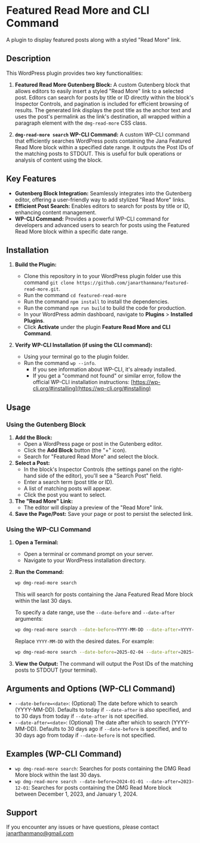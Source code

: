 # Featured Read More and CLI Command

A plugin to display featured posts along with a styled "Read More" link.

## Description

This WordPress plugin provides two key functionalities:

1.  **Featured Read More Gutenberg Block:** A custom Gutenberg block that allows editors to easily insert a styled "Read More" link to a selected post. Editors can search for posts by title or ID directly within the block's Inspector Controls, and pagination is included for efficient browsing of results. The generated link displays the post title as the anchor text and uses the post's permalink as the link's destination, all wrapped within a paragraph element with the `dmg-read-more` CSS class.

2.  **`dmg-read-more search` WP-CLI Command:** A custom WP-CLI command that efficiently searches WordPress posts containing the Jana Featured Read More block within a specified date range. It outputs the Post IDs of the matching posts to STDOUT. This is useful for bulk operations or analysis of content using the block.

## Key Features

- **Gutenberg Block Integration:** Seamlessly integrates into the Gutenberg editor, offering a user-friendly way to add stylized "Read More" links.
- **Efficient Post Search:** Enables editors to search for posts by title or ID, enhancing content management.
- **WP-CLI Command:** Provides a powerful WP-CLI command for developers and advanced users to search for posts using the Featured Read More block within a specific date range.

## Installation

1.  **Build the Plugin:**
	*   Clone this repository in to your WordPress plugin folder use this command `git clone https://github.com/janarthanmano/featured-read-more.git`.
    *   Run the command `cd featured-read-more`
    *   Run the command `npm install` to install the dependencies.
    *   Run the command `npm run build` to build the code for production.
	*   In your WordPress admin dashboard, navigate to **Plugins** > **Installed Plugins**.
	*   Click **Activate** under the plugin **Feature Read More and CLI Command**.

2.  **Verify WP-CLI Installation (if using the CLI command):**
	*   Using your terminal go to the plugin folder.
	*   Run the command `wp --info`.
		*   If you see information about WP-CLI, it's already installed.
		*   If you get a "command not found" or similar error, follow the official WP-CLI installation instructions: [https://wp-cli.org/#installing](https://wp-cli.org/#installing)

## Usage

### Using the Gutenberg Block

1.  **Add the Block:**
	*   Open a WordPress page or post in the Gutenberg editor.
	*   Click the **Add Block** button (the "+" icon).
	*   Search for "Featured Read More" and select the block.
2.  **Select a Post:**
	*   In the block's Inspector Controls (the settings panel on the right-hand side of the editor), you'll see a "Search Post" field.
	*   Enter a search term (post title or ID).
	*   A list of matching posts will appear.
	*   Click the post you want to select.
3.  **The "Read More" Link:**
	*   The editor will display a preview of the "Read More" link.
4.  **Save the Page/Post:** Save your page or post to persist the selected link.

### Using the WP-CLI Command

1.  **Open a Terminal:**
	*   Open a terminal or command prompt on your server.
	*   Navigate to your WordPress installation directory.
2.  **Run the Command:**

	```bash
	wp dmg-read-more search
	```

	This will search for posts containing the Jana Featured Read More block within the last 30 days.

	To specify a date range, use the `--date-before` and `--date-after` arguments:

	```bash
	wp dmg-read-more search --date-before=YYYY-MM-DD --date-after=YYYY-MM-DD
	```

	Replace `YYYY-MM-DD` with the desired dates. For example:

	```bash
	wp dmg-read-more search --date-before=2025-02-04 --date-after=2025-01-01
	```

3.  **View the Output:** The command will output the Post IDs of the matching posts to STDOUT (your terminal).

## Arguments and Options (WP-CLI Command)

*   `--date-before=<date>`: (Optional) The date before which to search (YYYY-MM-DD). Defaults to today if `--date-after` is also specified, and to 30 days from today if `--date-after` is not specified.
*   `--date-after=<date>`: (Optional) The date after which to search (YYYY-MM-DD). Defaults to 30 days ago if `--date-before` is specified, and to 30 days ago from today if `--date-before` is not specified.

## Examples (WP-CLI Command)

*   `wp dmg-read-more search`: Searches for posts containing the DMG Read More block within the last 30 days.
*   `wp dmg-read-more search --date-before=2024-01-01 --date-after=2023-12-01`: Searches for posts containing the DMG Read More block between December 1, 2023, and January 1, 2024.

## Support

If you encounter any issues or have questions, please contact janarthanmano@gmail.com
